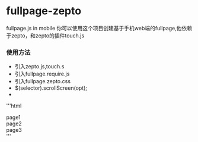 # fullpage-zepto
fullpage.js in mobile 
你可以使用这个项目创建基于手机web端的fullpage,他依赖于zepto，和zepto的插件touch.js

### 使用方法

* 引入zepto.js,touch.s
* 引入fullpage.require.js
* 引入fullpage.zepto.css
* $(selector).scrollScreen(opt);
* 
'''html
<div class='content'>
    <div class='viewframe'>page1<div/> 
    <div class='viewframe'>page2<div/> 
    <div class='viewframe'>page3<div/> 
<div/>
''' 
 
